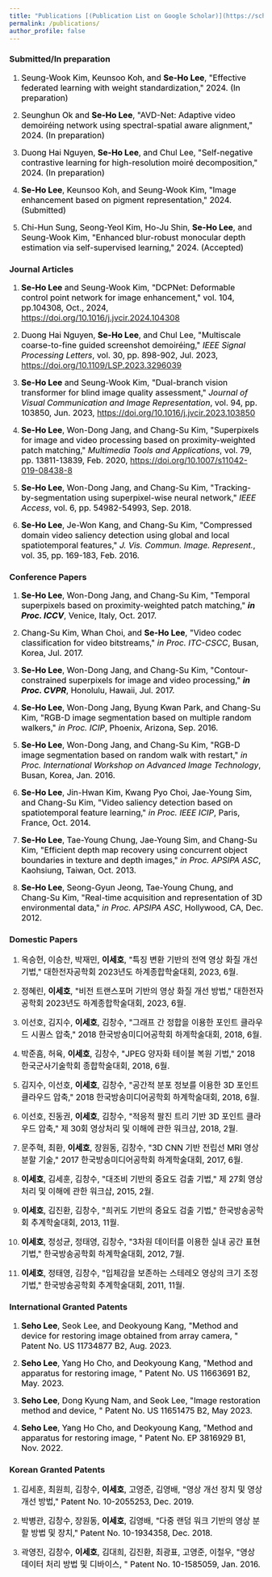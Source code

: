 ```yaml
---
title: "Publications [(Publication List on Google Scholar)](https://scholar.google.co.kr/citations?user=ZSEye9QAAAAJ&hl=ko)"
permalink: /publications/
author_profile: false
---
```




### Submitted/In preparation
1. <font size="3em" color="black"> Seung-Wook Kim, Keunsoo Koh, and <b>Se-Ho Lee</b>, "Effective federated learning with weight standardization," 2024. (In preparation) </font>

1. <font size="3em" color="black"> Seunghun Ok and <b>Se-Ho Lee</b>, "AVD-Net: Adaptive video demoiréing network using spectral-spatial aware alignment," 2024. (In preparation) </font>

1. <font size="3em" color="black"> Duong Hai Nguyen, <b>Se-Ho Lee</b>, and Chul Lee, "Self-negative contrastive learning for high-resolution moiré decomposition," 2024. (In preparation) </font>

1. <font size="3em" color="black"> <b>Se-Ho Lee</b>, Keunsoo Koh, and Seung-Wook Kim, "Image enhancement based on pigment representation," 2024. (Submitted) </font>

1. <font size="3em" color="black"> Chi-Hun Sung, Seong-Yeol Kim, Ho-Ju Shin, <b>Se-Ho Lee</b>, and Seung-Wook Kim, "Enhanced blur-robust monocular depth estimation via self-supervised learning," 2024. (Accepted) </font>



### Journal Articles
1. <font size="3em" color="black"> <b>Se-Ho Lee</b> and Seung-Wook Kim, "DCPNet: Deformable control point network for image enhancement," vol. 104, pp.104308, Oct., 2024, https://doi.org/10.1016/j.jvcir.2024.104308 </font>

1. <font size="3em" color="black"> Duong Hai Nguyen, <b>Se-Ho Lee</b>, and Chul Lee, "Multiscale coarse-to-fine guided screenshot demoiréing," <i>IEEE Signal Processing Letters</i>, vol. 30, pp. 898-902, Jul. 2023, https://doi.org/10.1109/LSP.2023.3296039 </font>

1. <font size="3em" color="black"> <b>Se-Ho Lee</b> and Seung-Wook Kim, "Dual-branch vision transformer for blind image quality assessment," <i>Journal of Visual Communication and Image Representation</i>, vol. 94, pp. 103850, Jun. 2023, https://doi.org/10.1016/j.jvcir.2023.103850 </font>

1. <font size="3em" color="black"> <b>Se-Ho Lee</b>, Won-Dong Jang, and Chang-Su Kim, "Superpixels for image and video processing based on proximity-weighted patch matching," <i>Multimedia Tools and Applications</i>, vol. 79, pp. 13811-13839, Feb. 2020, https://doi.org/10.1007/s11042-019-08438-8 </font>

1. <font size="3em" color="black"> <b>Se-Ho Lee</b>, Won-Dong Jang, and Chang-Su Kim, "Tracking-by-segmentation using superpixel-wise neural network," <i>IEEE Access</i>, vol. 6, pp. 54982-54993, Sep. 2018. </font>

1. <font size="3em" color="black"> <b>Se-Ho Lee</b>, Je-Won Kang, and Chang-Su Kim, "Compressed domain video saliency detection using global and local spatiotemporal features," <i>J. Vis. Commun. Image. Represent.</i>, vol. 35, pp. 169-183, Feb. 2016. </font>

### Conference Papers


1. <font size="3em" color="black"> <b>Se-Ho Lee</b>, Won-Dong Jang, and Chang-Su Kim, "Temporal superpixels based on proximity-weighted patch matching," <i><b>in Proc. ICCV</b></i>, Venice, Italy, Oct. 2017. </font>

1. <font size="3em" color="black"> Chang-Su Kim, Whan Choi, and <b>Se-Ho Lee</b>, "Video codec classification for video bitstreams," <i>in Proc. ITC-CSCC</i>, Busan, Korea, Jul. 2017. </font>

1. <font size="3em" color="black"> <b>Se-Ho Lee</b>, Won-Dong Jang, and Chang-Su Kim, "Contour-constrained superpixels for image and video processing," <i><b>in Proc. CVPR</b></i>, Honolulu, Hawaii, Jul. 2017. </font>

1. <font size="3em" color="black"> <b>Se-Ho Lee</b>, Won-Dong Jang, Byung Kwan Park, and Chang-Su Kim, "RGB-D image segmentation based on multiple random walkers," <i>in Proc. ICIP</i>, Phoenix, Arizona, Sep. 2016. </font>

1. <font size="3em" color="black"> <b>Se-Ho Lee</b>, Won-Dong Jang, and Chang-Su Kim, "RGB-D image segmentation based on random walk with restart," <i>in Proc. International Workshop on Advanced Image Technology</i>, Busan, Korea, Jan. 2016. </font>

1. <font size="3em" color="black"> <b>Se-Ho Lee</b>, Jin-Hwan Kim, Kwang Pyo Choi, Jae-Young Sim, and Chang-Su Kim, "Video saliency detection based on spatiotemporal feature learning," <i>in Proc. IEEE ICIP</i>, Paris, France, Oct. 2014. </font>

1. <font size="3em" color="black"> <b>Se-Ho Lee</b>, Tae-Young Chung, Jae-Young Sim, and Chang-Su Kim, "Efficient depth map recovery using concurrent object boundaries in texture and depth images," <i>in Proc. APSIPA ASC</i>, Kaohsiung, Taiwan, Oct. 2013. </font>

1. <font size="3em" color="black"> <b>Se-Ho Lee</b>, Seong-Gyun Jeong, Tae-Young Chung, and Chang-Su Kim, "Real-time acquisition and representation of 3D environmental data," <i>in Proc. APSIPA ASC</i>, Hollywood, CA, Dec. 2012. </font>

### Domestic Papers

1. <font size="3em" color="black"> 옥승헌, 이승찬, 박재민, <b>이세호</b>, "특징 변환 기반의 전역 영상 화질 개선 기법," 대한전자공학회 2023년도 하계종합학술대회, 2023, 6월. </font>

1. <font size="3em" color="black"> 정혜린, <b>이세호</b>, "비전 트랜스포머 기반의 영상 화질 개선 방법," 대한전자공학회 2023년도 하계종합학술대회, 2023, 6월. </font>

1. <font size="3em" color="black"> 이선호, 김지수, <b>이세호</b>, 김창수, "그래프 간 정합을 이용한 포인트 클라우드 시퀀스 압축," 2018 한국방송미디어공학회 하계학술대회, 2018, 6월. </font>

1. <font size="3em" color="black"> 박준흠, 허육, <b>이세호</b>, 김창수, "JPEG 양자화 테이블 복원 기법," 2018 한국군사기술학회 종합학술대회, 2018, 6월. </font>

1. <font size="3em" color="black"> 김지수, 이선호, <b>이세호</b>, 김창수, "공간적 분포 정보를 이용한 3D 포인트 클라우드 압축," 2018 한국방송미디어공학회 하계학술대회, 2018, 6월. </font>

1. <font size="3em" color="black"> 이선호, 진동권, <b>이세호</b>, 김창수, "적응적 팔진 트리 기반 3D 포인트 클라우드 압축," 제 30회 영상처리 및 이해에 관한 워크샵, 2018, 2월. </font>

1. <font size="3em" color="black"> 문주혁, 최환, <b>이세호</b>, 장원동, 김창수, "3D CNN 기반 전립선 MRI 영상 분할 기술," 2017 한국방송미디어공학회 하계학술대회, 2017, 6월. </font>

1. <font size="3em" color="black"> <b>이세호</b>, 김세훈, 김창수, "대조비 기반의 중요도 검출 기법," 제 27회 영상처리 및 이해에 관한 워크샵, 2015, 2월. </font>

1. <font size="3em" color="black"> <b>이세호</b>, 김진환, 김창수, "희귀도 기반의 중요도 검출 기법," 한국방송공학회 추계학술대회, 2013, 11월. </font>

1. <font size="3em" color="black"> <b>이세호</b>, 정성균, 정태영, 김창수, "3차원 데이터를 이용한 실내 공간 표현 기법," 한국방송공학회 하계학술대회, 2012, 7월. </font>

1. <font size="3em" color="black"> <b>이세호</b>, 정태영, 김창수, "입체감을 보존하는 스테레오 영상의 크기 조정 기법," 한국방송공학회 추계학술대회, 2011, 11월. </font>


### International Granted Patents

1. <font size="3em" color="black"> <b>Seho Lee</b>, Seok Lee, and Deokyoung Kang, "Method and device for restoring image obtained from array camera, " Patent No. US 11734877 B2, Aug. 2023. </font>

1. <font size="3em" color="black"> <b>Seho Lee</b>, Yang Ho Cho, and Deokyoung Kang, "Method and apparatus for restoring image, " Patent No. US 11663691 B2, May. 2023. </font>

1. <font size="3em" color="black"> <b>Seho Lee</b>, Dong Kyung Nam, and Seok Lee, "Image restoration method and device, " Patent No. US 11651475 B2, May 2023. </font>

1. <font size="3em" color="black"> <b>Seho Lee</b>, Yang Ho Cho, and Deokyoung Kang, "Method and apparatus for restoring image, " Patent No. EP 3816929 B1, Nov. 2022. </font>



### Korean Granted Patents


1. <font size="3em" color="black"> 김세훈, 최원희, 김창수, <b>이세호</b>, 고영준, 김영배, "영상 개선 장치 및 영상 개선 방법," Patent No. 10-2055253, Dec. 2019. </font>

1. <font size="3em" color="black"> 박병관, 김창수, 장원동, <b>이세호</b>, 김영배, "다중 랜덤 워크 기반의 영상 분할 방법 및 장치," Patent No. 10-1934358, Dec. 2018. </font>

1. <font size="3em" color="black"> 곽영진, 김창수, <b>이세호</b>, 김대희, 김진환, 최광표, 고영준, 이철우, "영상 데이터 처리 방법 및 디바이스, " Patent No. 10-1585059, Jan. 2016. </font>


